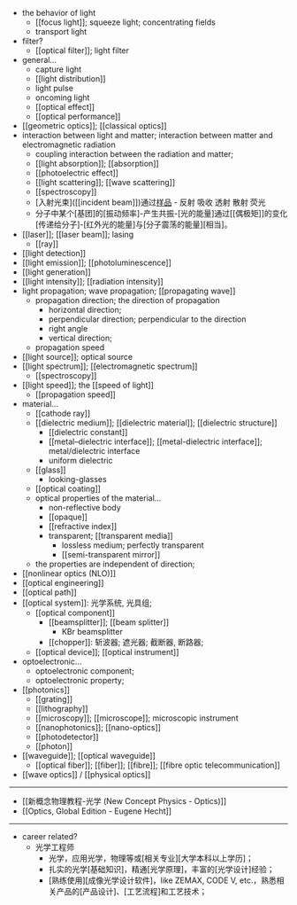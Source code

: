 - the behavior of light
    - [[focus light]]; squeeze light; concentrating fields
    - transport light
- filter?
    - [[optical filter]]; light filter
- general...
    - capture light
    - [[light distribution]]
    - light pulse
    - oncoming light
    - [[optical effect]]
    - [[optical performance]]
- [[geometric optics]]; [[classical optics]]
- interaction between light and matter; interaction between matter and electromagnetic radiation
    - coupling interaction between the radiation and matter;
    - [[light absorption]]; [[absorption]]
    - [[photoelectric effect]]
    - [[light scattering]]; [[wave scattering]]
    - [[spectroscopy]]
    - [入射光束]([[incident beam]])通过[样品]([[sample]]) - 反射 吸收 透射 散射 荧光
    - 分子中某个[基团]的[振动频率]-产生共振-[光的能量]通过[[偶极矩]]的变化[传递给分子]-[红外光的能量]与[分子震荡的能量][相当]。
- [[laser]]; [[laser beam]]; lasing
    - [[ray]]
- [[light detection]]
- [[light emission]]; [[photoluminescence]]
- [[light generation]]
- [[light intensity]]; [[radiation intensity]]
- light propagation; wave propagation; [[propagating wave]]
    - propagation direction; the direction of propagation
        - horizontal direction;
        - perpendicular direction; perpendicular to the direction
        - right angle
        - vertical direction;
    - propagation speed
- [[light source]]; optical source
- [[light spectrum]]; [[electromagnetic spectrum]]
    - [[spectroscopy]]
- [[light speed]]; the [[speed of light]]
    - [[propagation speed]]
- material...
    - [[cathode ray]]
    - [[dielectric medium]]; [[dielectric material]]; [[dielectric structure]]
        - [[dielectric constant]]
        - [[metal–dielectric interface]]; [[metal-dielectric interface]]; metal/dielectric interface
        - uniform dielectric
    - [[glass]]
        - looking-glasses
    - [[optical coating]]
    - optical properties of the material...
        - non-reflective body
        - [[opaque]]
        - [[refractive index]]
        - transparent; [[transparent media]]
            - lossless medium; perfectly transparent
            - [[semi-transparent mirror]]
    - the properties are independent of direction;
- [[nonlinear optics (NLO)]]
- [[optical engineering]]
- [[optical path]]
- [[optical system]]: 光学系统, 光具组; 
    - [[optical component]]
        - [[beamsplitter]]; [[beam splitter]]
            - KBr beamsplitter
        - [[chopper]]: 斩波器; 遮光器; 截断器, 断路器;
    - [[optical device]]; [[optical instrument]]
- optoelectronic...
    - optoelectronic component; 
    - optoelectronic property; 
- [[photonics]]
    - [[grating]]
    - [[lithography]]
    - [[microscopy]]; [[microscope]]; microscopic instrument
    - [[nanophotonics]]; [[nano-optics]]
    - [[photodetector]]
    - [[photon]]
- [[waveguide]]; [[optical waveguide]]
    - [[optical fiber]]; [[fiber]]; [[fibre]]; [[fibre optic telecommunication]]
- [[wave optics]] / [[physical optics]]
- ---
- [[新概念物理教程-光学 (New Concept Physics - Optics)]]
- [[Optics, Global Edition - Eugene Hecht]]
- ---
- career related?
    - 光学工程师
        - 光学，应用光学，物理等或[相关专业][大学本科以上学历]；
        - 扎实的光学[基础知识]，精通[光学原理]，丰富的[光学设计]经验；
        - [熟练使用][成像光学设计软件]，like ZEMAX, CODE V, etc.，熟悉相关产品的[产品设计]、[工艺流程]和工艺技术；
